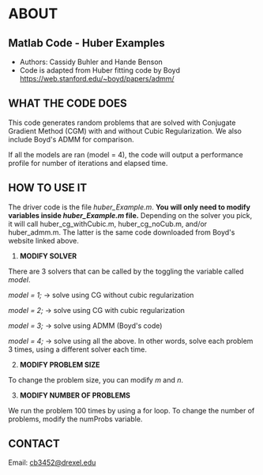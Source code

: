 # ABOUT
## Matlab Code - Huber Examples

- Authors: Cassidy Buhler and Hande Benson
- Code is adapted from Huber fitting code by Boyd https://web.stanford.edu/~boyd/papers/admm/

## WHAT THE CODE DOES 

This code generates random problems that are solved with Conjugate Gradient Method (CGM) with and without Cubic Regularization.
We also include Boyd's ADMM for comparison.

If all the models are ran (model = 4), the code will output a performance profile for number of iterations and elapsed time. 

## HOW TO USE IT

The driver code is the file *huber_Example.m*. **You will only need to modify variables inside *huber_Example.m* file.** Depending on the solver you pick, it will call huber_cg_withCubic.m, huber_cg_noCub.m, and/or huber_admm.m. The latter is the same code downloaded from Boyd's website linked above. 

1. **MODIFY SOLVER**

There are 3 solvers that can be called by the toggling the variable called *model*. 

*model = 1;* -> solve using CG without cubic regularization 

*model = 2;* -> solve using CG with cubic regularization 

*model = 3;* -> solve using ADMM (Boyd's code)

*model = 4;* -> solve using all the above. In other words, solve each problem 3 times, using a different solver each time. 

2. **MODIFY PROBLEM SIZE**

To change the problem size, you can modify *m* and *n*. 

3. **MODIFY NUMBER OF PROBLEMS**

We run the problem 100 times by using a for loop. To change the number of problems, modify the numProbs variable. 


## CONTACT 

Email: cb3452@drexel.edu 

